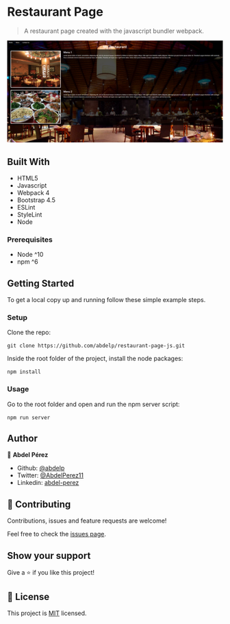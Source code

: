 # Restaurant Page

> A restaurant page created with the javascript bundler webpack.

![screenshot](./app_screenshot.png)


## Built With

- HTML5
- Javascript
- Webpack 4
- Bootstrap 4.5
- ESLint
- StyleLint
- Node 

### Prerequisites

- Node ^10
- npm ^6

## Getting Started

To get a local copy up and running follow these simple example steps.

### Setup

Clone the repo:

```
git clone https://github.com/abdelp/restaurant-page-js.git
```

Inside the root folder of the project, install the node packages:

```
npm install
```

### Usage

Go to the root folder and open and run the npm server script:

```
npm run server
```


## Author

👤 **Abdel Pérez**

- Github: [@abdelp](https://github.com/abdelp)
- Twitter: [@AbdelPerez11](https://twitter.com/AbdelPerez11)
- Linkedin: [abdel-perez](https://linkedin.com/in/abdel-perez)


## 🤝 Contributing

Contributions, issues and feature requests are welcome!

Feel free to check the [issues page](issues/).

## Show your support

Give a ⭐️ if you like this project!

## 📝 License

This project is [MIT](lic.url) licensed.